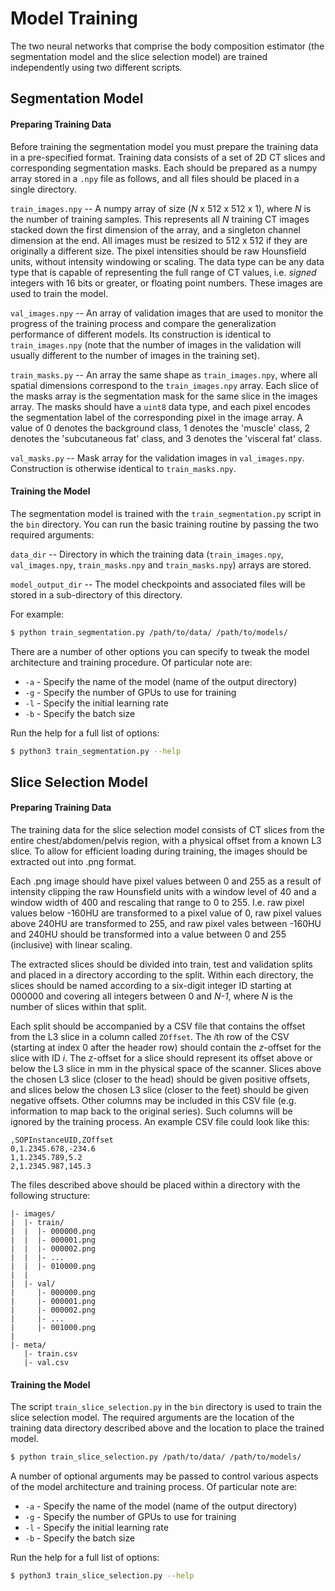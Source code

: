 # Model Training

The two neural networks that comprise the body composition estimator (the
segmentation model and the slice selection model) are trained independently
using two different scripts.

## Segmentation Model

#### Preparing Training Data

Before training the segmentation model you must prepare the training data in a
pre-specified format. Training data consists of a set of 2D CT slices and
corresponding segmentation masks. Each should be prepared as a numpy array
stored in a `.npy` file as follows, and all files should be placed in a single
directory.

`train_images.npy` -- A numpy array of size (*N* x 512 x 512 x 1), where *N* is
the number of training samples. This represents all *N* training CT images
stacked down the first dimension of the array, and a singleton channel
dimension at the end. All images must be resized to 512 x 512 if they are
originally a different size. The pixel intensities should be raw Hounsfield
units, without intensity windowing or scaling. The data type can be any data
type that is capable of representing the full range of CT values, i.e. *signed*
integers with 16 bits or greater, or floating point numbers. These images are
used to train the model.

`val_images.npy` -- An array of validation images that are used to monitor the
progress of the training process and compare the generalization performance of
different models. Its construction is identical to `train_images.npy` (note
that the number of images in the validation will usually different to the
number of images in the training set).

`train_masks.py` -- An array the same shape as `train_images.npy`, where all
spatial dimensions correspond to the `train_images.npy` array. Each slice of
the masks array is the segmentation mask for the same slice in the images
array. The masks should have a `uint8` data type, and each pixel encodes the
segmentation label of the corresponding pixel in the image array. A value of 0
denotes the background class, 1 denotes the 'muscle' class, 2 denotes the
'subcutaneous fat' class, and 3 denotes the 'visceral fat' class.

`val_masks.py` -- Mask array for the validation images in `val_images.npy`.
Construction is otherwise identical to `train_masks.npy`.

#### Training the Model

The segmentation model is trained with the `train_segmentation.py` script in
the `bin` directory. You can run the basic training routine by passing the two
required arguments:

`data_dir` -- Directory in which the training data (`train_images.npy`,
`val_images.npy`, `train_masks.npy` and `train_masks.npy`) arrays are stored.

`model_output_dir` -- The model checkpoints and associated files will be stored
in a sub-directory of this directory.

For example:

```bash
$ python train_segmentation.py /path/to/data/ /path/to/models/
```

There are a number of other options you can specify to tweak the model
architecture and training procedure. Of particular note are:

* `-a` - Specify the name of the model (name of the output directory)
* `-g` - Specify the number of GPUs to use for training
* `-l` - Specify the initial learning rate
* `-b` - Specify the batch size

Run the help for a full list of options:

```bash
$ python3 train_segmentation.py --help
```


## Slice Selection Model

#### Preparing Training Data

The training data for the slice selection model consists of CT slices from the
entire chest/abdomen/pelvis region, with a physical offset from a known L3
slice. To allow for efficient loading during training, the images should be
extracted out into .png format.

Each .png image should have pixel values between 0 and 255 as a result of
intensity clipping the raw Hounsfield units with a window level of 40 and a
window width of 400 and rescaling that range to 0 to 255. I.e. raw pixel values
below -160HU are transformed to a pixel value of 0, raw pixel values above
240HU are transformed to 255, and raw pixel vales between -160HU and 240HU
should be transformed into a value between 0 and 255 (inclusive) with linear
scaling.

The extracted slices should be divided into train, test and validation splits
and placed in a directory according to the split. Within each directory, the
slices should be named according to a six-digit integer ID starting at 000000
and covering all integers between 0 and *N-1*, where *N* is the number of slices
within that split.

Each split should be accompanied by a CSV file that contains the offset from
the L3 slice in a column called `ZOffset`. The *i*th row of the CSV (starting
at index 0 after the header row) should contain the *z*-offset for the slice
with ID *i*. The *z*-offset for a slice should represent its offset above or
below the L3 slice in mm in the physical space of the scanner. Slices above the
chosen L3 slice (closer to the head) should be given positive offsets, and
slices below the chosen L3 slice (closer to the feet) should be given negative
offsets.  Other columns may be included in this CSV file (e.g. information to
map back to the original series). Such columns will be ignored by the training
process. An example CSV file could look like this:

```
,SOPInstanceUID,ZOffset
0,1.2345.678,-234.6
1,1.2345.789,5.2
2,1.2345.987,145.3
```

The files described above should be placed within a directory with the
following structure:


```
|- images/
|  |- train/
|  |  |- 000000.png
|  |  |- 000001.png
|  |  |- 000002.png
|  |  |- ...
|  |  |- 010000.png
|  |
|  |- val/
|     |- 000000.png
|     |- 000001.png
|     |- 000002.png
|     |- ...
|     |- 001000.png
|
|- meta/
   |- train.csv
   |- val.csv

```


#### Training the Model

The script `train_slice_selection.py` in the `bin` directory is used to train
the slice selection model. The required arguments are the location of the
training data directory described above and the location to place the trained
model.

```bash
$ python train_slice_selection.py /path/to/data/ /path/to/models/
```

A number of optional arguments may be passed to control various aspects of the
model architecture and training process. Of particular note are:

* `-a` - Specify the name of the model (name of the output directory)
* `-g` - Specify the number of GPUs to use for training
* `-l` - Specify the initial learning rate
* `-b` - Specify the batch size


Run the help for a full list of options:

```bash
$ python3 train_slice_selection.py --help
```
